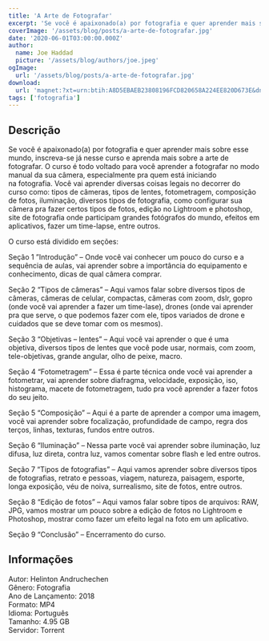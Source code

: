 ```yaml
---
title: 'A Arte de Fotografar'
excerpt: 'Se você é apaixonado(a) por fotografia e quer aprender mais sobre esse mundo, inscreva-se já nesse curso e aprenda mais sobre a arte de fotografar. O curso é todo voltado para você aprender a fotografar no modo manual da sua câmera, especialmente pra quem está iniciando na fotografia. Você'
coverImage: '/assets/blog/posts/a-arte-de-fotografar.jpg'
date: '2020-06-01T03:00:00.000Z'
author:
  name: Joe Haddad
  picture: '/assets/blog/authors/joe.jpeg'
ogImage:
  url: '/assets/blog/posts/a-arte-de-fotografar.jpg'
download:
  url: 'magnet:?xt=urn:btih:A8D5EBAEB23808196FCD820658A224EE820D673E&dn=A%20Arte%20De%20Fotografar&tr=udp%3a%2f%2ftracker.openbittorrent.com%3a1337%2fannounce&tr=udp%3a%2f%2ftracker.opentrackr.org%3a1337%2fannounce'
tags: ['fotografia']
---
```

<h2>Descrição</h2>
<p></p><p>Se você é apaixonado(a) por fotografia e quer aprender mais sobre esse mundo, inscreva-se já nesse curso e aprenda mais sobre a arte de fotografar. O curso é todo voltado para você aprender a fotografar no modo manual da sua câmera, especialmente pra quem está iniciando na fotografia. Você vai aprender diversas coisas legais no decorrer do curso como: tipos de câmeras, tipos de lentes, fotometragem, composição de fotos, iluminação, diversos tipos de fotografia, como configurar sua câmera pra fazer certos tipos de fotos, edição no Lightroom e photoshop, site de fotografia onde participam grandes fotógrafos do mundo, efeitos em aplicativos, fazer um time-lapse, entre outros.</p><p>O curso está dividido em seções:</p><p>Seção 1 ”Introdução” – Onde você vai conhecer um pouco do curso e a sequência de aulas, vai aprender sobre a importância do equipamento e conhecimento, dicas de qual câmera comprar.</p><p>Seção 2 “Tipos de câmeras” – Aqui vamos falar sobre diversos tipos de câmeras, câmeras de celular, compactas, câmeras com zoom, dslr, gopro (onde você vai aprender a fazer um time-lase), drones (onde vai aprender pra que serve, o que podemos fazer com ele, tipos variados de drone e cuidados que se deve tomar com os mesmos).</p><p>Seção 3 “Objetivas – lentes” – Aqui você vai aprender o que é uma objetiva, diversos tipos de lentes que você pode usar, normais, com zoom, tele-objetivas, grande angular, olho de peixe, macro.</p><p>Seção 4 “Fotometragem” – Essa é parte técnica onde você vai aprender a fotometrar, vai aprender sobre diafragma, velocidade, exposição, iso, histograma, macete de fotometragem, tudo pra você aprender a fazer fotos do seu jeito.</p><p>Seção 5 “Composição” – Aqui é a parte de aprender a compor uma imagem, você vai aprender sobre focalização, profundidade de campo, regra dos terços, linhas, texturas, fundos entre outros.</p><p>Seção 6 “Iluminação” – Nessa parte você vai aprender sobre iluminação, luz difusa, luz direta, contra luz, vamos comentar sobre flash e led entre outros.</p><p>Seção 7 “Tipos de fotografias” – Aqui vamos aprender sobre diversos tipos de fotografias, retrato e pessoas, viagem, natureza, paisagem, esporte, longa exposição, véu de noiva, surrealismo, site de fotos, entre outros.</p><p>Seção 8 “Edição de fotos” – Aqui vamos falar sobre tipos de arquivos: RAW, JPG, vamos mostrar um pouco sobre a edição de fotos no Lightroom e Photoshop, mostrar como fazer um efeito legal na foto em um aplicativo.</p><p>Seção 9 “Conclusão” – Encerramento do curso.</p><h2>Informações</h2><p>Autor: Helinton Andruchechen<br/>Gênero: Fotografia<br/>Ano de Lançamento: 2018<br/>Formato: MP4<br/>Idioma: Português<br/>Tamanho: 4.95 GB<br/>Servidor: Torrent</p>